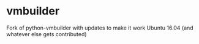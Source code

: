 # vmbuilder
Fork of python-vmbuilder with updates to make it work Ubuntu 16.04 (and whatever else gets contributed)
